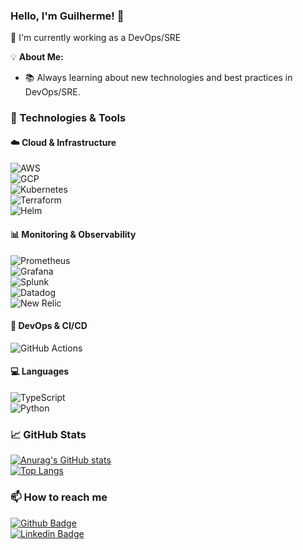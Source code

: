 ### Hello, I'm Guilherme! 👋  

🔭 I'm currently working as a DevOps/SRE

💡 **About Me:**  
- 📚 Always learning about new technologies and best practices in DevOps/SRE.
  
### 🚀 Technologies & Tools  
#### ☁️ Cloud & Infrastructure  
![AWS](https://img.shields.io/badge/AWS-%23FF9900?style=for-the-badge&logo=amazonaws&logoColor=white)  
![GCP](https://img.shields.io/badge/GCP-%234285F4?style=for-the-badge&logo=googlecloud&logoColor=white)  
![Kubernetes](https://img.shields.io/badge/Kubernetes-%23326CE5?style=for-the-badge&logo=kubernetes&logoColor=white)  
![Terraform](https://img.shields.io/badge/Terraform-%235835CC?style=for-the-badge&logo=terraform&logoColor=white)  
![Helm](https://img.shields.io/badge/Helm-%230F1689?style=for-the-badge&logo=helm&logoColor=white)  

#### 📊 Monitoring & Observability  
![Prometheus](https://img.shields.io/badge/Prometheus-%23E6522C?style=for-the-badge&logo=prometheus&logoColor=white)  
![Grafana](https://img.shields.io/badge/Grafana-%23F46800?style=for-the-badge&logo=grafana&logoColor=white)   
![Splunk](https://img.shields.io/badge/Splunk-%23000000?style=for-the-badge&logo=splunk&logoColor=white)   
![Datadog](https://img.shields.io/badge/Datadog-%235633EC?style=for-the-badge&logo=datadog&logoColor=white)  
![New Relic](https://img.shields.io/badge/New%20Relic-%23008C99?style=for-the-badge&logo=newrelic&logoColor=white)

#### 🔧 DevOps & CI/CD  
![GitHub Actions](https://img.shields.io/badge/GitHub%20Actions-%232671E5?style=for-the-badge&logo=githubactions&logoColor=white)  

#### 💻 Languages  
![TypeScript](https://img.shields.io/badge/TypeScript-%23007ACC?style=for-the-badge&logo=typescript&logoColor=white)  
![Python](https://img.shields.io/badge/Python-%233776AB?style=for-the-badge&logo=python&logoColor=white)  

### 📈 GitHub Stats  
[![Anurag's GitHub stats](https://github-readme-stats.vercel.app/api?username=guimoreirar&show_icons=true&theme=radical)](https://github.com/guimoreirar)  
[![Top Langs](https://github-readme-stats.vercel.app/api/top-langs/?username=guimoreirar&layout=compact&theme=radical)](https://github.com/guimoreirar)  

### 📫 How to reach me  
[![Github Badge](https://img.shields.io/badge/-Github-000?style=flat-square&logo=Github&logoColor=white&link=https://github.com/guimoreirar)](https://github.com/guimoreirar)  
[![Linkedin Badge](https://img.shields.io/badge/-LinkedIn-blue?style=flat-square&logo=Linkedin&logoColor=white&link=https://www.linkedin.com/in/guilherme-moreira-rodrigues/)](https://www.linkedin.com/in/guilherme-moreira-rodrigues/)  
